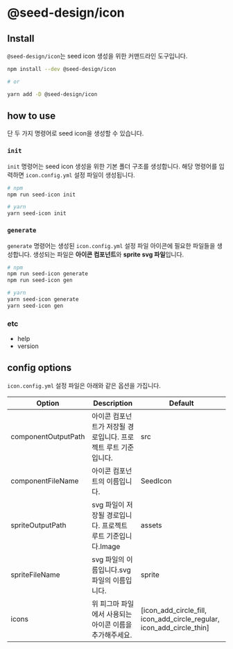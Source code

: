 # @seed-design/icon

## Install

`@seed-design/icon`는 seed icon 생성을 위한 커맨드라인 도구입니다.

```bash
npm install --dev @seed-design/icon

# or

yarn add -D @seed-design/icon
```

## how to use

단 두 가지 명령어로 seed icon을 생성할 수 있습니다.

### `init`

`init` 명령어는 seed icon 생성을 위한 기본 폴더 구조를 생성합니다.
해당 명령어를 입력하면 `icon.config.yml` 설정 파일이 생성됩니다.

```bash
# npm
npm run seed-icon init

# yarn
yarn seed-icon init
```

### `generate`

`generate` 명령어는 생성된 `icon.config.yml` 설정 파일 아이콘에 필요한 파일들을 생성합니다.
생성되는 파일은 **아이콘 컴포넌트**와 **sprite svg 파일**입니다.

```bash
# npm
npm run seed-icon generate
npm run seed-icon gen

# yarn
yarn seed-icon generate
yarn seed-icon gen
```

### etc

- help
- version

## config options

`icon.config.yml` 설정 파일은 아래와 같은 옵션을 가집니다.

| Option              | Description                                                    | Default                                                               |
| ------------------- | -------------------------------------------------------------- | --------------------------------------------------------------------- |
| componentOutputPath | 아이콘 컴포넌트가 저장될 경로입니다. 프로젝트 루트 기준입니다. | src                                                                   |
| componentFileName   | 아이콘 컴포넌트의 이름입니다.                                  | SeedIcon                                                              |
| spriteOutputPath    | svg 파일이 저장될 경로입니다. 프로젝트 루트 기준입니다.Image   | assets                                                                |
| spriteFileName      | svg 파일의 이름입니다.svg 파일의 이름입니다.                   | sprite                                                                |
| icons               | 위 피그마 파일에서 사용되는 아이콘 이름을 추가해주세요.        | [icon_add_circle_fill, icon_add_circle_regular, icon_add_circle_thin] |

